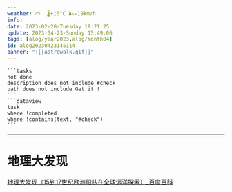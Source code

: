 ```yaml
---
weather: ⛅️  🌡️+16°C 🌬️←19km/h
info: 
date: 2023-02-28-Tuesday 19:21:25
update: 2023-04-23-Sunday 15:49:06
tags: [alog/year2023,alog/month04]
id: alog20230423145114
banner: "![[astrowalk.gif]]"
---
```

````ad-todo
```tasks
not done
description does not include #check
path does not include Get it !
```
```dataview
task
where !completed
where !contains(text, "#check")
```
````
---

# 地理大发现
[地理大发现（15到17世纪欧洲船队在全球远洋探索）\_百度百科](https://baike.baidu.com/item/%E5%9C%B0%E7%90%86%E5%A4%A7%E5%8F%91%E7%8E%B0/1413768)
